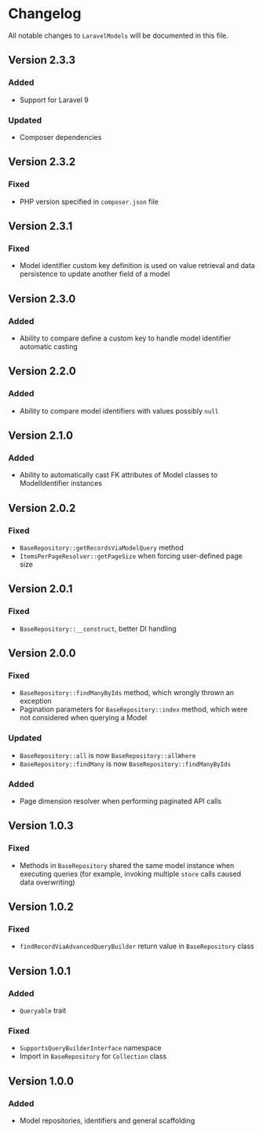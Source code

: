 # Changelog

All notable changes to `LaravelModels` will be documented in this file.

## Version 2.3.3

### Added

- Support for Laravel 9

### Updated

- Composer dependencies

## Version 2.3.2

### Fixed

- PHP version specified in `composer.json` file

## Version 2.3.1

### Fixed

- Model identifier custom key definition is used on value retrieval and data persistence to update another field of a
  model

## Version 2.3.0

### Added

- Ability to compare define a custom key to handle model identifier automatic casting

## Version 2.2.0

### Added

- Ability to compare model identifiers with values possibly `null`

## Version 2.1.0

### Added

- Ability to automatically cast FK attributes of Model classes to ModelIdentifier instances

## Version 2.0.2

### Fixed

- `BaseRepository::getRecordsViaModelQuery` method
- `ItemsPerPageResolver::getPageSize` when forcing user-defined page size

## Version 2.0.1

### Fixed

- `BaseRepository::__construct`, better DI handling

## Version 2.0.0

### Fixed

- `BaseRepository::findManyByIds` method, which wrongly thrown an exception
- Pagination parameters for `BaseRepository::index` method, which were not considered when querying a Model

### Updated

- `BaseRepository::all` is now `BaseRepository::allWhere`
- `BaseRepository::findMany` is now `BaseRepository::findManyByIds`

### Added

- Page dimension resolver when performing paginated API calls

## Version 1.0.3

### Fixed

- Methods in `BaseRepository` shared the same model instance when executing queries (for example, invoking
  multiple `store` calls caused data overwriting)

## Version 1.0.2

### Fixed

- `findRecordViaAdvancedQueryBuilder` return value in `BaseRepository` class

## Version 1.0.1

### Added

- `Queryable` trait

### Fixed

- `SupportsQueryBuilderInterface` namespace
- Import in `BaseRepository` for `Collection` class

## Version 1.0.0

### Added

- Model repositories, identifiers and general scaffolding
